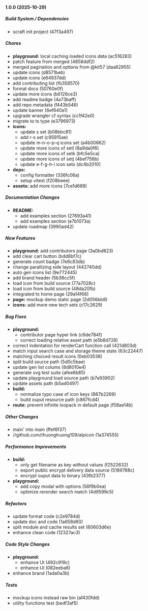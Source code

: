 #### 1.0.0 (2025-10-29)

##### Build System / Dependencies

- scraft init project (47f3a497)

##### Chores

- **playground:** local caching loaded icons data (ac516283)
- patch feature from merged (4858ddf2)
- merged pagination and options from @kit57 (daa62955)
- update icons (d8571beb)
- update icons (e64937dd)
- add contributing list (fb358570)
- format docs (50760e0f)
- update more icons (b6126ce3)
- add readme badge (4a73baff)
- add repo metadata (f443b546)
- update banner (6ef640a1)
- upgrade wrangler cf syntax (cc1f42e0)
- migrate to ts type (e3796973)
- **icons:**
  - update s set (b08bbc81)
  - add r-s set (c95915ae)
  - update m-n-o-p-q icons set (a4b00662)
  - update more icons of setl (8a9da0f6)
  - update more icons of setk (bfc5e5ca)
  - update more icons of setj (4bef756b)
  - update e-f-g-h-i icon sets (dc4b2010)
- **deps:**
  - config formatter (336fc06a)
  - setup vitest (f208beee)
- **assets:** add more icons (7ce1d688)

##### Documentation Changes

- **README:**
  - add examples section (27693a41)
  - add examples section (e7b1073a)
- update roadmap (3990ad42)

##### New Features

- **playground:** add contributors page (3a0bd823)
- add clear cart button (bdd8bf7c)
- generate count badge (7e6c83db)
- change parallizing side layout (442740dd)
- auto gen icons list (9e772445)
- add brand header (5b38cc5f)
- load icon from build source (77a7028c)
- load icon from build source (48da20fb)
- integrated to home page (29a14f66)
- **page:** mockup demo static page (2d056bb8)
- **icons:** add more new tech sets (c17c2629)

##### Bug Fixes

- **playground:**
  - contributor page hyper link (c6de784f)
  - correct loading relative asset path (e5b8d728)
- correct indentation for renderCart function call (421d803d)
- match input search case and storage theme state (63c22447)
- matching choiced result icons (0eb03538)
- split build source path (5d0c5bae)
- update gen list colums (8d8010e4)
- generate svg test suite (afee6b85)
- update playground load source path (b7e93902)
- update assets path (b5ad0497)
- **build:**
  - normalize typo case of icon keys (887b2269)
  - build ouput resource path (c867fcd4)
- **route:** prevent infinite loopack in default page (f58ae14b)

##### Other Changes

- main' into main (ffef6f37)
- //github.com/thuongtruong109/alpicon (1a374555)

##### Performance Improvements

- **build:**
  - only get filename as key without values (f2522632)
  - export public encrypt delivery data source (5189788c)
  - encrypt ouput data to binary (43fb2377)
- **playground:**
  - add copy modal with options (56f9b0ea)
  - optimize rerender search match (4d9599c5)

##### Refactors

- update format code (c2e9784d)
- update doc and code (1a658d60)
- split module and cache results set (60603d6e)
- enhance clean code (12327ac3)

##### Code Style Changes

- **playground:**
  - enhance UI (492c919c)
  - enhance UI (082eeba6)
- enhance brand (1ada0a3b)

##### Tests

- mockup icons instead raw bin (af430fdd)
- utility functions test (bedf3af5)

